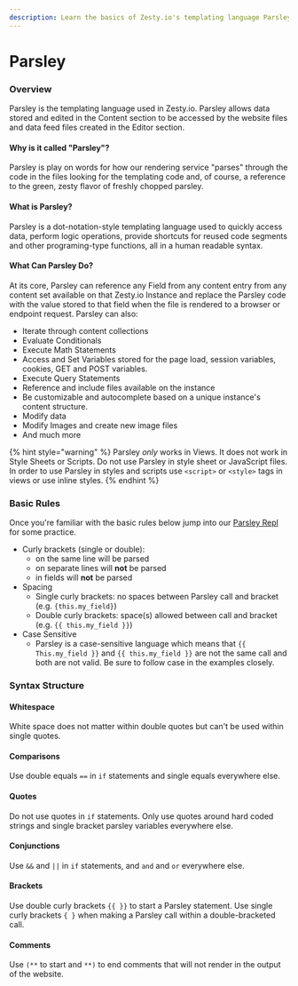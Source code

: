 ```yaml
---
description: Learn the basics of Zesty.io's templating language Parsley.
---
```


# Parsley

### Overview

Parsley is the templating language used in Zesty.io. Parsley allows data stored and edited in the Content section to be accessed by the website files and data feed files created in the Editor section.

#### Why is it called "Parsley"?

Parsley is play on words for how our rendering service "parses" through the code in the files looking for the templating code and, of course, a reference to the green, zesty flavor of freshly chopped parsley.

#### What is Parsley?

Parsley is a dot-notation-style templating language used to quickly access data, perform logic operations, provide shortcuts for reused code segments and other programing-type functions, all in a human readable syntax.

#### What Can Parsley Do?

At its core, Parsley can reference any Field from any content entry from any content set available on that Zesty.io Instance and replace the Parsley code with the value stored to that field when the file is rendered to a browser or endpoint request. Parsley can also:

* Iterate through content collections
* Evaluate Conditionals 
* Execute Math Statements 
* Access and Set Variables stored for the page load, session variables, cookies, GET and POST variables. 
* Execute Query Statements 
* Reference and include files available on the instance  
* Be customizable and autocomplete based on a unique instance's content structure.
* Modify data
* Modify Images and create new image files 
* And much more

{% hint style="warning" %}
Parsley _only_ works in Views. It does not work in Style Sheets or Scripts. Do not use Parsley in style sheet or JavaScript files. In order to use Parsley in styles and scripts use  `<script>` or `<style>` tags in views or use inline styles.
{% endhint %}

### Basic Rules

Once you're familiar with the basic rules below jump into our [Parsley Repl](http://parsley.zesty.io/) for some practice. 

* Curly brackets \(single or double\):
  * on the same line will be parsed
  * on separate lines will **not** be parsed
  * in fields will **not** be parsed
* Spacing
  * Single curly brackets: no spaces between Parsley call and bracket \(e.g. `{this.my_field}`\)
  * Double curly brackets: space\(s\) allowed between call and bracket \(e.g. `{{ this.my_field }}`\)
* Case Sensitive
  * Parsley is a case-sensitive language which means that `{{ This.my_field }}` and `{{ this.my_field }}` are not the same call and both are not valid. Be sure to follow case in the examples closely.

### Syntax Structure

#### Whitespace

White space does not matter within double quotes but can't be used within single quotes.

#### Comparisons

Use double equals `==` in `if` statements and single equals everywhere else.

#### Quotes

Do not use quotes in `if` statements. Only use quotes around hard coded strings and single bracket parsley variables everywhere else.

#### Conjunctions

Use `&&` and `||` in `if` statements, and `and` and `or` everywhere else.

#### Brackets

Use double curly brackets `{{ }}` to start a Parsley statement. Use single curly brackets `{ }` when making a Parsley call within a double-bracketed call. 

#### Comments

Use `(**` to start and `**)` to end comments that will not render in the output of the website.

